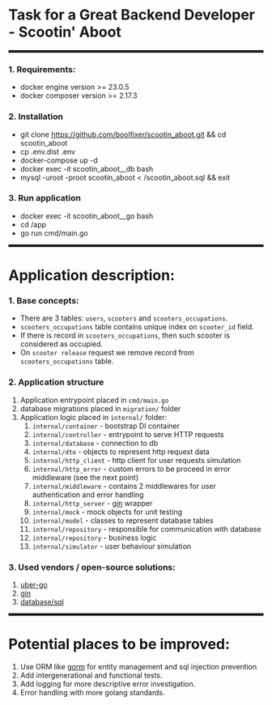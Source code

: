 # Task for a Great Backend Developer - Scootin' Aboot

<hr style="border:2px solid"> 

### 1. Requirements:

- docker engine version >= 23.0.5
- docker composer version >= 2.17.3

### 2. Installation

- git clone https://github.com/boolfixer/scootin_aboot.git && cd scootin_aboot
- cp .env.dist .env
- docker-compose up -d
- docker exec -it scootin_aboot__db bash
- mysql -uroot -proot scootin_aboot < /scootin_aboot.sql && exit

### 3. Run application

- docker exec -it scootin_aboot__go bash 
- cd /app
- go run cmd/main.go

<hr style="border:2px solid"> 

# Application description:

### 1. Base concepts:

- There are 3 tables: `users`, `scooters` and `scooters_occupations`. 
- `scooters_occupations` table contains unique index on `scooter_id` field.
- If there is record in `scooters_occupations`, then such scooter is considered as occupied.
- On `scooter release` request we remove record from `scooters_occupations` table.

### 2. Application structure

1. Application entrypoint placed in `cmd/main.go`
2. database migrations placed in `migration/` folder 
3. Application logic placed in `internal/` folder:
   1. `internal/container` - bootstrap DI container
   2. `internal/controller` - entrypoint to serve HTTP requests
   3. `internal/database` - connection to db
   4. `internal/dto` - objects to represent http request data 
   5. `internal/http_client` - http client for user requests simulation
   6. `internal/http_error` - custom errors to be proceed in error middleware (see the next point)
   7. `internal/middleware` - contains 2 middlewares for user authentication and error handling
   8. `internal/http_server` - [gin](https://github.com/gin-gonic/gin) wrapper
   9. `internal/mock` - mock objects for unit testing
   10. `internal/model` - classes to represent database tables
   11. `internal/repository` - responsible for communication with database
   12. `internal/repository` - business logic
   13. `internal/simulator` - user behaviour simulation

### 3. Used vendors / open-source solutions:

1. [uber-go](https://github.com/uber-go)
2. [gin](https://github.com/gin-gonic/gin) 
3. [database/sql](https://pkg.go.dev/database/sql)

<hr style="border:2px solid"> 

# Potential places to be improved:
1. Use ORM like [gorm](https://gorm.io/index.html) for entity management and sql injection prevention
2. Add intergenerational and functional tests.
3. Add logging for more descriptive error investigation.
4. Error handling with more golang standards.
